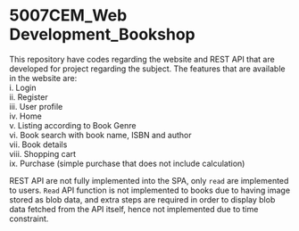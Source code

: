 # 5007CEM_Web Development_Bookshop

This repository have codes regarding the website and REST API that are developed for project regarding the subject. The features that are available in the website are: 
<br/>i. Login
<br/>ii. Register
<br/>iii. User profile
<br/>iv. Home
<br/>v. Listing according to Book Genre 
<br/>vi. Book search with book name, ISBN and author
<br/>vii. Book details
<br/>viii. Shopping cart 
<br/>ix. Purchase (simple purchase that does not include calculation)

REST API are not fully implemented into the SPA, only `read` are implemented to users. `Read` API function is not implemented to books due to having image stored as blob data, and extra steps are required in order to display blob data fetched from the API itself, hence not implemented due to time constraint.
